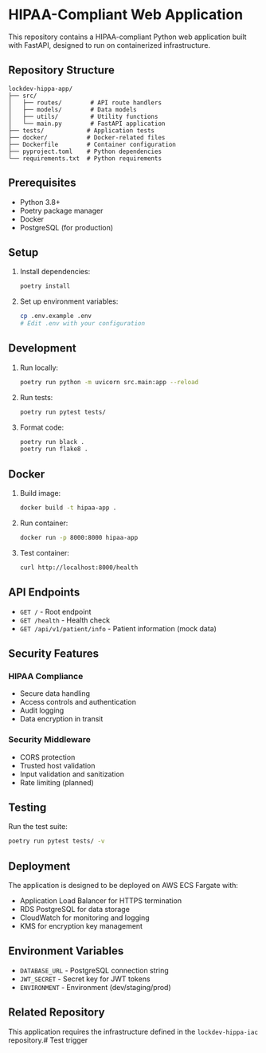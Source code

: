 # HIPAA-Compliant Web Application

This repository contains a HIPAA-compliant Python web application built with FastAPI, designed to run on containerized infrastructure.

## Repository Structure

```
lockdev-hippa-app/
├── src/
│   ├── routes/        # API route handlers
│   ├── models/        # Data models
│   ├── utils/         # Utility functions
│   └── main.py        # FastAPI application
├── tests/            # Application tests
├── docker/           # Docker-related files
├── Dockerfile        # Container configuration
├── pyproject.toml    # Python dependencies
└── requirements.txt  # Python requirements
```

## Prerequisites

- Python 3.8+
- Poetry package manager
- Docker
- PostgreSQL (for production)

## Setup

1. Install dependencies:
   ```bash
   poetry install
   ```

2. Set up environment variables:
   ```bash
   cp .env.example .env
   # Edit .env with your configuration
   ```

## Development

1. Run locally:
   ```bash
   poetry run python -m uvicorn src.main:app --reload
   ```

2. Run tests:
   ```bash
   poetry run pytest tests/
   ```

3. Format code:
   ```bash
   poetry run black .
   poetry run flake8 .
   ```

## Docker

1. Build image:
   ```bash
   docker build -t hipaa-app .
   ```

2. Run container:
   ```bash
   docker run -p 8000:8000 hipaa-app
   ```

3. Test container:
   ```bash
   curl http://localhost:8000/health
   ```

## API Endpoints

- `GET /` - Root endpoint
- `GET /health` - Health check
- `GET /api/v1/patient/info` - Patient information (mock data)

## Security Features

### HIPAA Compliance
- Secure data handling
- Access controls and authentication
- Audit logging
- Data encryption in transit

### Security Middleware
- CORS protection
- Trusted host validation
- Input validation and sanitization
- Rate limiting (planned)

## Testing

Run the test suite:
```bash
poetry run pytest tests/ -v
```

## Deployment

The application is designed to be deployed on AWS ECS Fargate with:
- Application Load Balancer for HTTPS termination
- RDS PostgreSQL for data storage
- CloudWatch for monitoring and logging
- KMS for encryption key management

## Environment Variables

- `DATABASE_URL` - PostgreSQL connection string
- `JWT_SECRET` - Secret key for JWT tokens
- `ENVIRONMENT` - Environment (dev/staging/prod)

## Related Repository

This application requires the infrastructure defined in the `lockdev-hippa-iac` repository.# Test trigger
